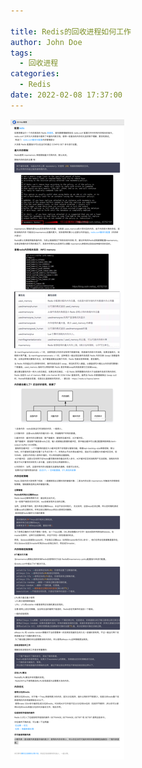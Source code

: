 ```yaml
---

title: Redis的回收进程如何工作
author: John Doe
tags:
  - 回收进程
categories:
  - Redis
date: 2022-02-08 17:37:00
---
```



 ![upload successful](../images/pasted-51.png)